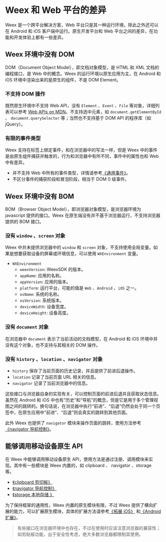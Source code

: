 # Weex 和 Web 平台的差异

Weex 是一个跨平台解决方案，Web 平台只是其一种运行环境，除此之外还可以在 Android 和 iOS 客户端中运行。原生开发平台和 Web 平台之间的差异，在功能和开发体验上都有一些差异。

## Weex 环境中没有 DOM

DOM（Document Object Model），即文档对象模型，是 HTML 和 XML 文档的编程接口，是 Web 中的概念。Weex 的运行环境以原生应用为主，在 Android 和 iOS 环境中渲染出来的是原生的组件，不是 DOM Element。

### 不支持 DOM 操作

既然原生环境中不支持 Web API，没有 `Element` 、`Event` 、`File` 等对象，详细列表可以参考 [Web APIs on MDN](https://developer.mozilla.org/en-US/docs/Web/API)。不支持选中元素，如 `document.getElementById` 、 `document.querySelector` 等；当然也不支持基于 DOM API 的程序库（如 jQuery）。

### 有限的事件类型

Weex 支持在标签上绑定事件，和在浏览器中的写法一样，但是 Weex 中的事件是由原生组件捕获并触发的，行为和浏览器中有所不同，事件中的属性也和 Web 中有差异。

+ 并不支持 Web 中所有的事件类型，详情请参考[《通用事件》](./common-event.html)。
+ 不区分事件的捕获阶段和冒泡阶段，相当于 DOM 0 级事件。

## Weex 环境中没有 BOM

BOM（Browser Object Model），即浏览器对象模型，是浏览器环境为 javascript 提供的接口。Weex 在原生端没有并不基于浏览器运行，不支持浏览器提供的 BOM 接口。

### 没有 `window` 、`screen` 对象

Weex 中并未提供浏览器中的 `window` 和 `screen` 对象，不支持使用全局变量。如果是想要获取设备的屏幕或环境信息，可以使用 `WXEnvironment` 变量。

+ `WXEnvironment`
  + `weexVersion`: WeexSDK 的版本。
  + `appName`: 应用的名称。
  + `appVersion`: 应用的版本。
  + `platform`: 运行平台，可能的值是 `Web` 、`Android` 、`iOS` 之一。
  + `osName`: 系统的名称。
  + `osVersion`: 系统版本。
  + `deviceWidth`: 设备宽度。
  + `deviceHeight`: 设备高度。

### 没有 `document` 对象

在浏览器中 `document` 表示了当前活动的文档模型，在 Android 和 iOS 环境中并没有这个对象，也不支持与其相关的 DOM 操作。

### 没有 `history` 、`location` 、`navigator` 对象

+ `history` 保存了当前页面的历史记录，并且提供了前进后退操作。
+ `location` 记录了当前页面 URL 相关的信息。
+ `navigator` 记录了当前浏览器中的信息。

这些接口与浏览器自身的实现有关，可以控制页面的前进后退并且获取状态信息。虽然在 Android 和 iOS 中也有“历史”和“导航”的概念，但是它是用于多个管理视图之间的跳转的。换句话说，在浏览器中执行“前进”、“后退”仍然会处于同一个页签中，在原生应用中“前进”、“后退”则会真实的跳转到其他页面。

此外 Weex 也提供了 `navigator` 模块来操作页面的跳转，使用方法参考[《navigator 导航控制》](./modules/navigator.html)。

## 能够调用移动设备原生 API

在 Weex 中能够调用移动设备原生 API，使用方法是通过注册、调用模块来实现。其中有一些模块是 Weex 内置的，如 clipboard 、 navigator 、storage 等。

+ [《clipboard 剪切板》](./modules/clipboard.html)
+ [《navigator 导航控制》](./modules/navigator.html)
+ [《storage 本地存储 》](./modules/storage.html)

为了保持框架的通用性，Weex 内置的原生模块有限，不过 Weex 提供了横向扩展的能力，可以扩展原生模块，具体的扩展方法请参考[《拓展 iOS》](./advanced/index.html) 和[《Android 扩展》](./advanced/extend-to-android.html)。

> 有些接口在浏览器环境中也存在，不过在使用时应该注意浏览器的兼容性；如剪贴板功能，出于安全性考虑，绝大多数浏览器都限制其使用。
